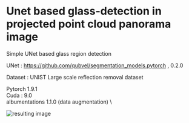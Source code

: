 # Unet based glass-detection in projected point cloud panorama image

Simple UNet based glass region detection 


UNet : https://github.com/qubvel/segmentation_models.pytorch , 0.2.0

Dataset : UNIST Large scale reflection removal dataset  

Pytorch  1.9.1 \
Cuda : 9.0 \
albumentations 1.1.0 (data augmentation) \ 

![resulting image](https://github.com/og-lee/glass-detection/tree/master/img/results.PNG)
